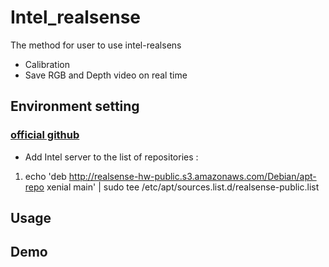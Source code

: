 # Intel_realsense
The method for user to use intel-realsens
* Calibration
* Save RGB and Depth video on real time
## Environment setting
### [official github](https://github.com/IntelRealSense/librealsense/releases)
* Add Intel server to the list of repositories :
1. echo 'deb http://realsense-hw-public.s3.amazonaws.com/Debian/apt-repo xenial main' | sudo tee /etc/apt/sources.list.d/realsense-public.list

## Usage
## Demo
